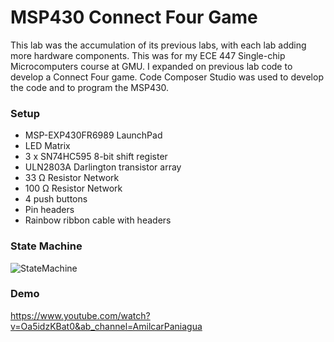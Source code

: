 # MSP430 Connect Four Game
This lab was the accumulation of its previous labs, with each lab adding more hardware components. This was for my ECE 447 Single-chip Microcomputers course at GMU. I expanded on previous lab code to develop a Connect Four game. Code Composer Studio was used to develop the code and to program the MSP430.
### Setup
* MSP-EXP430FR6989 LaunchPad
* LED Matrix
* 3 x SN74HC595 8-bit shift register
* ULN2803A Darlington transistor array
* 33 Ω Resistor Network
* 100 Ω Resistor Network
* 4 push buttons
* Pin headers
* Rainbow ribbon cable with headers
### State Machine
![StateMachine](https://user-images.githubusercontent.com/99919744/216802045-de16cec8-9896-436d-9ff9-e6c936ec4d96.PNG)
### Demo
https://www.youtube.com/watch?v=Oa5idzKBat0&ab_channel=AmilcarPaniagua
